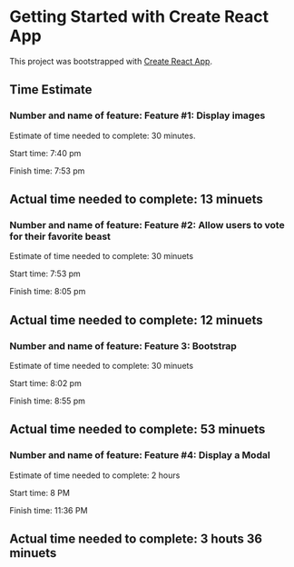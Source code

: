 # Getting Started with Create React App

This project was bootstrapped with [Create React App](https://github.com/facebook/create-react-app).

## Time Estimate
### Number and name of feature: Feature #1: Display images

Estimate of time needed to complete: 30 minutes.

Start time: 7:40 pm

Finish time: 7:53 pm

Actual time needed to complete: 13 minuets
 ---------------------------------------------------------------------------

### Number and name of feature: Feature #2: Allow users to vote for their favorite beast

Estimate of time needed to complete: 30 minuets

Start time: 7:53 pm

Finish time: 8:05 pm

Actual time needed to complete: 12 minuets
 ---------------------------------------------------------------------------
 
### Number and name of feature: Feature 3: Bootstrap

Estimate of time needed to complete: 30 minuets

Start time: 8:02 pm

Finish time: 8:55 pm

Actual time needed to complete: 53 minuets
 ---------------------------------------------------------------------------
### Number and name of feature: Feature #4: Display a Modal

Estimate of time needed to complete: 2 hours

Start time: 8 PM

Finish time: 11:36 PM

Actual time needed to complete: 3 houts 36 minuets
 ---------------------------------------------------------------------------

